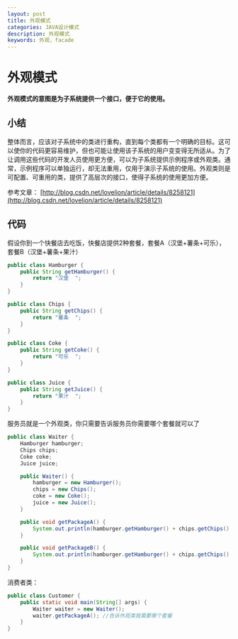 ```yaml
---
layout: post
title: 外观模式
categories: JAVA设计模式
description: 外观模式
keywords: 外观，facade
---
```



# 外观模式

   **外观模式的意图是为子系统提供一个接口，便于它的使用。**
   
## 小结

整体而言，应该对子系统中的类进行重构，直到每个类都有一个明确的目标。这可以使你的代码更容易维护，但也可能让使用该子系统的用户变变得无所适从。为了让调用这些代码的开发人员使用更方便，可以为子系统提供示例程序或外观类。通常，示例程序可以单独运行，却无法重用，仅用于演示子系统的使用。外观类则是可配置、可重用的类，提供了高层次的接口，使得子系统的使用更加方便。

参考文章：  [http://blog.csdn.net/lovelion/article/details/8258121](http://blog.csdn.net/lovelion/article/details/8258121)

## 代码

假设你到一个快餐店去吃饭，快餐店提供2种套餐，套餐A（汉堡+薯条+可乐），套餐B（汉堡+薯条+果汁）

```java
public class Hamburger {
	public String getHamburger() {
		return "汉堡  ";
	}
}
```

```java
public class Chips {
	public String getChips() {
		return "薯条  ";
	}
}
```

```java
public class Coke {
	public String getCoke() {
		return "可乐  ";
	}
}
```

```java
public class Juice {
	public String getJuice() {
		return "果汁  ";
	}
}
```

服务员就是一个外观类，你只需要告诉服务员你需要哪个套餐就可以了

```java
public class Waiter {
	Hamburger hamburger;
	Chips chips;
	Coke coke;
	Juice juice;

	public Waiter() {
		hamburger = new Hamburger();
		chips = new Chips();
		coke = new Coke();
		juice = new Juice();
	}

	public void getPackageA() {
		System.out.println(hamburger.getHamburger() + chips.getChips() + coke.getCoke());
	}

	public void getPackageB() {
		System.out.println(hamburger.getHamburger() + chips.getChips() + juice.getJuice());
	}
}
```

消费者类：

```java
public class Customer {
	public static void main(String[] args) {
		Waiter waiter = new Waiter();
		waiter.getPackageA(); //告诉外观类我需要哪个套餐
	}
}
```